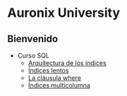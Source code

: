 # Auronix University #

## Bienvenido ##


* Curso SQL
  * [Arquitectura de los índices](cursosql/estructuraindice.md)
  * [Índices lentos](cursosql/indiceslentos.md)
  * [La cláusula where](cursosql/filtrowhere.md)
  * [Índices multicolumna](cursosql/indicesconcatenados.md)

<style>
  .wrapper{
    margin:0 auto;
  }
  .justificado{
     text-align:justify;
    }
  .wrapper header li{
    display:none;
  }
</style>
